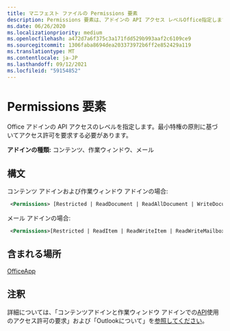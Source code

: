 ```yaml
---
title: マニフェスト ファイルの Permissions 要素
description: Permissions 要素は、アドインの API アクセス レベルOffice指定します。
ms.date: 06/26/2020
ms.localizationpriority: medium
ms.openlocfilehash: a472d7a6f375c3a171fdd529b993aaf2c6109ce9
ms.sourcegitcommit: 1306faba8694dea203373972b6ff2e852429a119
ms.translationtype: MT
ms.contentlocale: ja-JP
ms.lasthandoff: 09/12/2021
ms.locfileid: "59154852"
---
```

# <a name="permissions-element"></a>Permissions 要素

Office アドインの API アクセスのレベルを指定します。最小特権の原則に基づいてアクセス許可を要求する必要があります。

**アドインの種類:** コンテンツ、作業ウィンドウ、メール

## <a name="syntax"></a>構文

コンテンツ アドインおよび作業ウィンドウ アドインの場合:

```XML
 <Permissions> [Restricted | ReadDocument | ReadAllDocument | WriteDocument | ReadWriteDocument]</Permissions>
```

メール アドインの場合:

```XML
 <Permissions>[Restricted | ReadItem | ReadWriteItem | ReadWriteMailbox]</Permissions>
```

## <a name="contained-in"></a>含まれる場所

[OfficeApp](officeapp.md)

## <a name="remarks"></a>注釈

詳細については、「コンテンツアドインと作業ウィンドウ アドインでの[API](../../develop/requesting-permissions-for-api-use-in-content-and-task-pane-add-ins.md)使用のアクセス許可の要求」および「Outlookについて」を[参照してください](../../outlook/understanding-outlook-add-in-permissions.md)。
